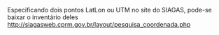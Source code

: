 Especificando dois pontos LatLon ou UTM no site do SIAGAS, pode-se baixar o inventário deles
http://siagasweb.cprm.gov.br/layout/pesquisa_coordenada.php